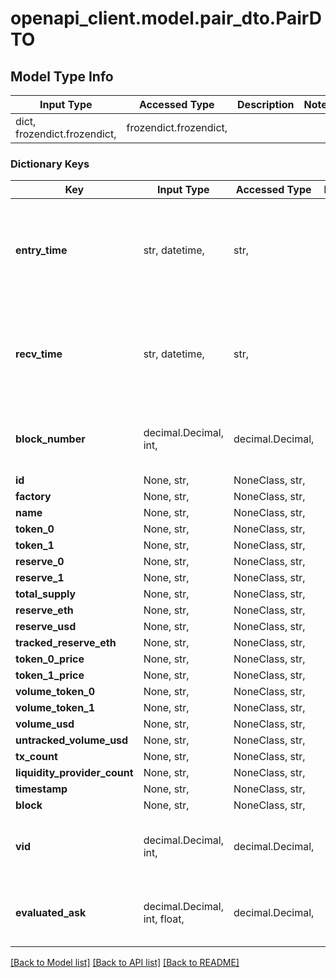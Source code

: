 # openapi_client.model.pair_dto.PairDTO

## Model Type Info
Input Type | Accessed Type | Description | Notes
------------ | ------------- | ------------- | -------------
dict, frozendict.frozendict,  | frozendict.frozendict,  |  | 

### Dictionary Keys
Key | Input Type | Accessed Type | Description | Notes
------------ | ------------- | ------------- | ------------- | -------------
**entry_time** | str, datetime,  | str,  |  | [optional] value must conform to RFC-3339 date-time
**recv_time** | str, datetime,  | str,  |  | [optional] value must conform to RFC-3339 date-time
**block_number** | decimal.Decimal, int,  | decimal.Decimal,  |  | [optional] value must be a 64 bit integer
**id** | None, str,  | NoneClass, str,  |  | [optional] 
**factory** | None, str,  | NoneClass, str,  |  | [optional] 
**name** | None, str,  | NoneClass, str,  |  | [optional] 
**token_0** | None, str,  | NoneClass, str,  |  | [optional] 
**token_1** | None, str,  | NoneClass, str,  |  | [optional] 
**reserve_0** | None, str,  | NoneClass, str,  |  | [optional] 
**reserve_1** | None, str,  | NoneClass, str,  |  | [optional] 
**total_supply** | None, str,  | NoneClass, str,  |  | [optional] 
**reserve_eth** | None, str,  | NoneClass, str,  |  | [optional] 
**reserve_usd** | None, str,  | NoneClass, str,  |  | [optional] 
**tracked_reserve_eth** | None, str,  | NoneClass, str,  |  | [optional] 
**token_0_price** | None, str,  | NoneClass, str,  |  | [optional] 
**token_1_price** | None, str,  | NoneClass, str,  |  | [optional] 
**volume_token_0** | None, str,  | NoneClass, str,  |  | [optional] 
**volume_token_1** | None, str,  | NoneClass, str,  |  | [optional] 
**volume_usd** | None, str,  | NoneClass, str,  |  | [optional] 
**untracked_volume_usd** | None, str,  | NoneClass, str,  |  | [optional] 
**tx_count** | None, str,  | NoneClass, str,  |  | [optional] 
**liquidity_provider_count** | None, str,  | NoneClass, str,  |  | [optional] 
**timestamp** | None, str,  | NoneClass, str,  |  | [optional] 
**block** | None, str,  | NoneClass, str,  |  | [optional] 
**vid** | decimal.Decimal, int,  | decimal.Decimal,  |  | [optional] value must be a 64 bit integer
**evaluated_ask** | decimal.Decimal, int, float,  | decimal.Decimal,  |  | [optional] value must be a 64 bit float

[[Back to Model list]](../../README.md#documentation-for-models) [[Back to API list]](../../README.md#documentation-for-api-endpoints) [[Back to README]](../../README.md)

